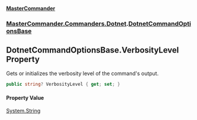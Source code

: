 #### [MasterCommander](MasterCommander.md 'MasterCommander')
### [MasterCommander.Commanders.Dotnet](MasterCommander.md#MasterCommander.Commanders.Dotnet 'MasterCommander.Commanders.Dotnet').[DotnetCommandOptionsBase](DotnetCommandOptionsBase.md 'MasterCommander.Commanders.Dotnet.DotnetCommandOptionsBase')

## DotnetCommandOptionsBase.VerbosityLevel Property

Gets or initializes the verbosity level of the command's output.

```csharp
public string? VerbosityLevel { get; set; }
```

#### Property Value
[System.String](https://docs.microsoft.com/en-us/dotnet/api/System.String 'System.String')